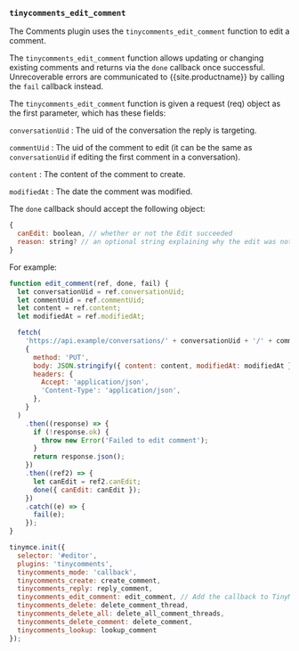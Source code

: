 ### `tinycomments_edit_comment`

The Comments plugin uses the `tinycomments_edit_comment` function to edit a comment.

The `tinycomments_edit_comment` function allows updating or changing existing comments and returns via the `done` callback once successful. Unrecoverable errors are communicated to {{site.productname}} by calling the `fail` callback instead.

The `tinycomments_edit_comment` function is given a request (req) object as the first parameter, which has these fields:

`conversationUid`
: The uid of the conversation the reply is targeting.

`commentUid`
: The uid of the comment to edit (it can be the same as `conversationUid` if editing the first comment in a conversation).

`content`
: The content of the comment to create.

`modifiedAt`
: The date the comment was modified.

The `done` callback should accept the following object:

```js
{
  canEdit: boolean, // whether or not the Edit succeeded
  reason: string? // an optional string explaining why the edit was not allowed (if canEdit is false)
}
```

For example:

```js
function edit_comment(ref, done, fail) {
  let conversationUid = ref.conversationUid;
  let commentUid = ref.commentUid;
  let content = ref.content;
  let modifiedAt = ref.modifiedAt;

  fetch(
    'https://api.example/conversations/' + conversationUid + '/' + commentUid,
    {
      method: 'PUT',
      body: JSON.stringify({ content: content, modifiedAt: modifiedAt }),
      headers: {
        Accept: 'application/json',
        'Content-Type': 'application/json',
      },
    }
  )
    .then((response) => {
      if (!response.ok) {
        throw new Error('Failed to edit comment');
      }
      return response.json();
    })
    .then((ref2) => {
      let canEdit = ref2.canEdit;
      done({ canEdit: canEdit });
    })
    .catch((e) => {
      fail(e);
    });
}

tinymce.init({
  selector: '#editor',
  plugins: 'tinycomments',
  tinycomments_mode: 'callback',
  tinycomments_create: create_comment,
  tinycomments_reply: reply_comment,
  tinycomments_edit_comment: edit_comment, // Add the callback to TinyMCE
  tinycomments_delete: delete_comment_thread,
  tinycomments_delete_all: delete_all_comment_threads,
  tinycomments_delete_comment: delete_comment,
  tinycomments_lookup: lookup_comment
});
```

